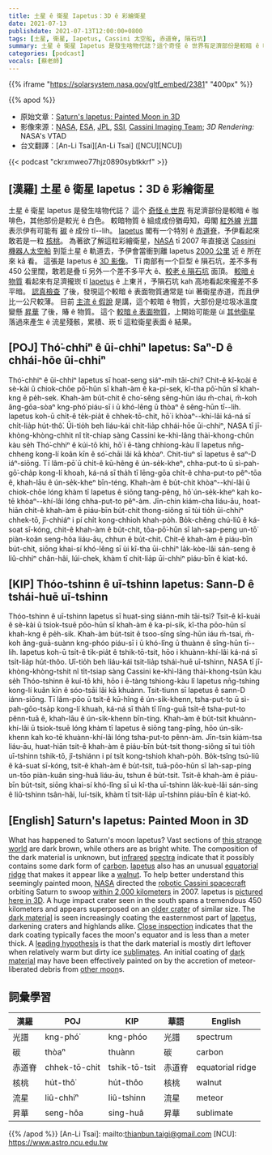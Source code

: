 ```yaml
---
title: 土星 ê 衛星 Iapetus：3D ê 彩繪衛星
date: 2021-07-13
publishdate: 2021-07-13T12:00:00+0800
tags: [土星, 衛星, Iapetus, Cassini 太空船, 赤道脊, 隕石坑]
summary: 土星 ê 衛星 Iapetus 是發生啥物代誌？這个奇怪 ê 世界有足濟部份是較暗 ê 咖啡色，其他部份是較光 ê 白色。
categories: [podcast]
vocals: [蔡老師]
---
```

{{% iframe "https://solarsystem.nasa.gov/gltf_embed/2381" "400px" %}}

{{% apod %}}

- 原始文章：[Saturn's Iapetus: Painted Moon in 3D](https://apod.nasa.gov/apod/ap210713.html)
- 影像來源：[NASA](https://www.nasa.gov/), [ESA](https://www.esa.int/), [JPL](https://www.jpl.nasa.gov/), [SSI](http://www.spacescience.org/), [Cassini Imaging Team](http://ciclops.org/); *3D Rendering:* NASA's VTAD
- 台文翻譯：[An-Li Tsai][An-Li Tsai] ([NCU][NCU])

{{< podcast "ckrxmweo77hjz0890sybtkkrf" >}}

## [漢羅] 土星 ê 衛星 Iapetus：3D ê 彩繪衛星
土星 ê 衛星 Iapetus 是發生啥物代誌？
這个 [奇怪 ê 世界][this strange world] 有足濟部份是較暗 ê 咖啡色，其他部份是較光 ê 白色。
較暗物質 ê 組成成份猶毋知，毋閣 [紅外線][infrared] [光譜][spectra] 表示伊有可能有 [碳][carbon] ê 成份 tī--lih。
[Iapetus][Iapetus 1] 閣有一个特別 ê [赤道脊][equatorial ridge]，予伊看起來敢若是一粒 [核桃][walnut]。
為著欲了解這粒彩繪衛星，[NASA][NASA] tī 2007 年直接送 [Cassini 機器人太空船][robotic Cassini spacecraft] 到踅土星 ê 軌道去，予伊會當衝到離 Iapetus [2000 公里][within 2,000 kilometers] 近 ê 所在來 kā 看。
這張是 Iapetus ê [3D 影像][pictured here in 3D]。
Tī 南部有一个巨型 ê 隕石坑，差不多有 450 公里闊，敢若是疊 tī 另外一个差不多平大 ê、[較老 ê 隕石坑][older crater] 面頂。
[較暗 ê 物質][dark material 1] 看起來有足濟攏崁 tī [Iapetus][Iapetus 2] ê 上東爿，予隕石坑 kah 高地看起來攏差不多平暗。
[認真檢查][Close inspection] 了後，發現這个較暗 ê 表面物質通常是 tùi 著衛星赤道，而且伊比一公尺較薄。
目前 [主流 ê 假說][leading hypothesis] 是講，這个較暗 ê 物質，大部份是垃圾冰溫度變懸 [昇華][sublimates] 了後，賰 ê 物質。
這个 [較暗 ê 表面物質][dark material 2]，上開始可能是 ùi [其他衛星][other moon] 落過來產生 ê 流星殘骸，累積、崁 tī 這粒衛星表面 ê 結果。



## [POJ] Thó͘-chhiⁿ ê ūi-chhiⁿ Iapetus: Saⁿ-D ê chhái-hōe ūi-chhiⁿ
Thó͘-chhiⁿ ê ūi-chhiⁿ Iapetus sī hoat-seng siáⁿ-mih tāi-chì?
Chit-ê kî-koài ê sè-kài ū chiok-chōe pō͘-hūn sī khah-àm ê ka-pi-sek, kî-tha pō͘-hūn sī khah-kng ê pe̍h-sek.
Khah-àm bu̍t-chit ê cho͘-sêng sêng-hūn iáu m̄-chai, m̄-koh âng-gōa-sòaⁿ kng-phó͘ piáu-sī i ū khó-lêng ū thòaⁿ ê sêng-hūn tī--lih.
Iapetus koh-ū chi̍t-ê te̍k-pia̍t ê chhek-tō-chit, hō͘ i khòaⁿ--khí-lâi ká-ná sī chi̍t-lia̍p hu̍t-thô͘.
Ūi-tio̍h beh liáu-kái chit-lia̍p chhái-hōe ūi-chhiⁿ, NASA tī jī-khòng-khòng-chhit nî ti̍t-chiap sàng Cassini ke-khì-lâng thài-khong-chûn kàu se̍h Thó͘-chhiⁿ ê kúi-tō khì, hō͘ i ē-tàng chhiong-kàu lî Iapetus nn̄g-chheng kong-lí koân kīn ê só͘-chāi lâi kā khòaⁿ.
Chit-tiuⁿ sī Iapetus ê saⁿ-D iáⁿ-siōng.
Tī lâm-pō͘ ū chi̍t-ê kū-hêng ê ún-se̍k-kheⁿ, chha-put-to ū sì-pah-gō͘-cha̍p kong-lí khoah, ká-ná sī tha̍h tī lēng-gōa chi̍t-ê chha-put-to pêⁿ-tōa ê, khah-lāu ê ún-se̍k-kheⁿ bīn-téng.
Khah-àm ê bu̍t-chit khòaⁿ--khí-lâi ū chiok-chōe lóng khàm tī Iapetus ê siōng tang-pêng, hō͘ ún-se̍k-kheⁿ kah ko-tē khòaⁿ--khí-lâi lóng chha-put-to pêⁿ-àm.
Jīn-chin kiám-cha liáu-āu, hoat-hiān chit-ê khah-àm ê piáu-bīn bu̍t-chit thong-siông sī tùi tio̍h ūi-chhiⁿ chhek-tō, jî-chhiáⁿ i pí chi̍t kong-chhioh khah-po̍h.
Bo̍k-chêng chú-liû ê ká-soat sī-kóng, chit-ê khah-àm ê bu̍t-chit, tōa-pō͘-hūn sī lah-sap-peng un-tō͘ piàn-koân seng-hôa liáu-āu, chhun ê bu̍t-chit.
Chit-ê khah-àm ê piáu-bīn bu̍t-chit, siōng khai-sí khó-lêng sī ùi kî-tha ūi-chhiⁿ la̍k-kòe-lâi sán-seng ê liû-chhiⁿ chân-hâi, lúi-chek, khàm tī chit-lia̍p ūi-chhiⁿ piáu-bīn ê kiat-kó.



## [KIP] Thóo-tshinn ê uī-tshinn Iapetus: Sann-D ê tshái-huē uī-tshinn
Thóo-tshinn ê uī-tshinn Iapetus sī huat-sing siánn-mih tāi-tsì?
Tsit-ê kî-kuài ê sè-kài ū tsiok-tsuē pōo-hūn sī khah-àm ê ka-pi-sik, kî-tha pōo-hūn sī khah-kng ê pe̍h-sik.
Khah-àm bu̍t-tsit ê tsoo-sîng sîng-hūn iáu m̄-tsai, m̄-koh âng-guā-suànn kng-phóo piáu-sī i ū khó-lîng ū thuànn ê sîng-hūn tī--lih.
Iapetus koh-ū tsi̍t-ê ti̍k-pia̍t ê tshik-tō-tsit, hōo i khuànn-khí-lâi ká-ná sī tsi̍t-lia̍p hu̍t-thôo.
Uī-tio̍h beh liáu-kái tsit-lia̍p tshái-huē uī-tshinn, NASA tī jī-khòng-khòng-tshit nî ti̍t-tsiap sàng Cassini ke-khì-lâng thài-khong-tsûn kàu se̍h Thóo-tshinn ê kuí-tō khì, hōo i ē-tàng tshiong-kàu lî Iapetus nn̄g-tshing kong-lí kuân kīn ê sóo-tsāi lâi kā khuànn.
Tsit-tiunn sī Iapetus ê sann-D iánn-siōng.
Tī lâm-pōo ū tsi̍t-ê kū-hîng ê ún-si̍k-khenn, tsha-put-to ū sì-pah-gōo-tsa̍p kong-lí khuah, ká-ná sī tha̍h tī līng-guā tsi̍t-ê tsha-put-to pênn-tuā ê, khah-lāu ê ún-si̍k-khenn bīn-tíng.
Khah-àm ê bu̍t-tsit khuànn-khí-lâi ū tsiok-tsuē lóng khàm tī Iapetus ê siōng tang-pîng, hōo ún-si̍k-khenn kah ko-tē khuànn-khí-lâi lóng tsha-put-to pênn-àm.
Jīn-tsin kiám-tsa liáu-āu, huat-hiān tsit-ê khah-àm ê piáu-bīn bu̍t-tsit thong-siông sī tuì tio̍h uī-tshinn tshik-tō, jî-tshiánn i pí tsi̍t kong-tshioh khah-po̍h.
Bo̍k-tsîng tsú-liû ê ká-suat sī-kóng, tsit-ê khah-àm ê bu̍t-tsit, tuā-pōo-hūn sī lah-sap-ping un-tōo piàn-kuân sing-huâ liáu-āu, tshun ê bu̍t-tsit.
Tsit-ê khah-àm ê piáu-bīn bu̍t-tsit, siōng khai-sí khó-lîng sī uì kî-tha uī-tshinn la̍k-kuè-lâi sán-sing ê liû-tshinn tsân-hâi, luí-tsik, khàm tī tsit-lia̍p uī-tshinn piáu-bīn ê kiat-kó.



## [English] Saturn's Iapetus: Painted Moon in 3D
What has happened to Saturn's moon Iapetus?
Vast sections of [this strange world][this strange world] are dark brown, while others are as bright white.
The composition of the dark material is unknown, but [infrared][infrared] [spectra][spectra] indicate that it possibly contains some dark form of [carbon][carbon].
[Iapetus][Iapetus 1] also has an unusual [equatorial ridge][equatorial ridge] that makes it appear like a [walnut][walnut].
To help better understand this seemingly painted moon, [NASA][NASA] directed the [robotic Cassini spacecraft][robotic Cassini spacecraft] orbiting Saturn to swoop [within 2,000 kilometers][within 2,000 kilometers] in 2007.
Iapetus is [pictured here in 3D][pictured here in 3D].
A huge impact crater seen in the south spans a tremendous 450 kilometers and appears superposed on an [older crater][older crater] of similar size.
The [dark material][dark material 1] is seen increasingly coating the easternmost part of [Iapetus][Iapetus 2], darkening craters and highlands alike.
[Close inspection][Close inspection] indicates that the dark coating typically faces the moon's equator and is less than a meter thick.
A [leading hypothesis][leading hypothesis] is that the dark material is mostly dirt leftover when relatively warm but dirty ice [sublimates][sublimates].
An initial coating of [dark material][dark material 2] may have been effectively painted on by the accretion of meteor-liberated debris from [other moon][other moon]s.




## 詞彙學習

|漢羅|POJ|KIP|華語|English|
|-|-|-|-|-|
|光譜|kng-phó͘|kng-phóo|光譜|spectrum|
|碳|thòaⁿ|thuànn|碳|carbon|
|赤道脊|chhek-tō-chit|tshik-tō-tsit|赤道脊|equatorial ridge|
|核桃|hu̍t-thô͘|hu̍t-thôo|核桃|walnut|
|流星|liû-chhiⁿ|liû-tshinn|流星|meteor|
|昇華|seng-hôa|sing-huâ|昇華|sublimate|

{{% /apod %}}
[An-Li Tsai]: mailto:thianbun.taigi@gmail.com
[NCU]: https://www.astro.ncu.edu.tw

[this strange world]:https://en.wikipedia.org/wiki/Iapetus_%28moon%29
[infrared]:https://science.nasa.gov/ems/07_infraredwaves
[spectra]:https://science.nasa.gov/ems/01_intro
[carbon]:https://periodic.lanl.gov/6.shtml
[Iapetus 1]:https://trek.nasa.gov/iapetus/
[equatorial ridge]:https://apod.nasa.gov/apod/ap050201.html
[walnut]:http://www.whfoods.com/genpage.php?tname=foodspice&dbid=99
[NASA]:https://www.nasa.gov/about/index.html
[robotic Cassini spacecraft]:https://en.wikipedia.org/wiki/Cassini_spacecraft
[within 2,000 kilometers]:https://apod.nasa.gov/apod/ap070919.html
[pictured here in 3D]:https://solarsystem.nasa.gov/resources/2381/iapetus-3d-model/
[older crater]:https://apod.nasa.gov/apod/ap060530.html
[dark material 1]:https://apod.nasa.gov/apod/ap070914.html
[Iapetus 2]:https://apod.nasa.gov/apod/ap060103.html
[Close inspection]:http://micro.magnet.fsu.edu/primer/java/scienceopticsu/powersof10/
[leading hypothesis]:https://ui.adsabs.harvard.edu/abs/2005DPS....37.3908S/abstract
[sublimates]:http://en.wikipedia.org/wiki/Sublimation_(chemistry)
[dark material 2]:http://www.youtube.com/watch?v=DYvITG_TDfE
[other moon]:https://apod.nasa.gov/apod/ap180514.html
